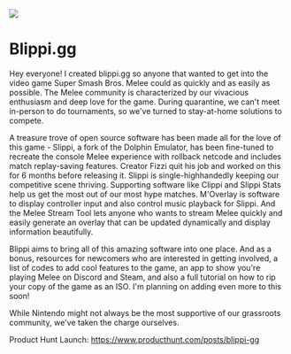 <img src="https://raw.githubusercontent.com/davidvkimball/blippi/master/images/Profile.gif">

# Blippi.gg
Hey everyone! I created blippi.gg so anyone that wanted to get into the video game Super Smash Bros. Melee could as quickly and as easily as possible. The Melee community is characterized by our vivacious enthusiasm and deep love for the game. During quarantine, we can't meet in-person to do tournaments, so we've turned to stay-at-home solutions to compete. 

A treasure trove of open source software has been made all for the love of this game - Slippi, a fork of the Dolphin Emulator, has been fine-tuned to recreate the console Melee experience with rollback netcode and includes match replay-saving features. Creator Fizzi quit his job and worked on this for 6 months before releasing it. Slippi is single-highhandedly keeping our competitive scene thriving. Supporting software like Clippi and Slippi Stats help us get the most out of our most hype matches. M'Overlay is software to display controller input and also control music playback for Slippi. And the Melee Stream Tool lets anyone who wants to stream Melee quickly and easily generate an overlay that can be updated dynamically and display information beautifully. 

Blippi aims to bring all of this amazing software into one place. And as a bonus, resources for newcomers who are interested in getting involved, a list of codes to add cool features to the game, an app to show you're playing Melee on Discord and Steam, and also a full tutorial on how to rip your copy of the game as an ISO. I'm planning on adding even more to this soon! 

While Nintendo might not always be the most supportive of our grassroots community, we've taken the charge ourselves. 

Product Hunt Launch: https://www.producthunt.com/posts/blippi-gg
